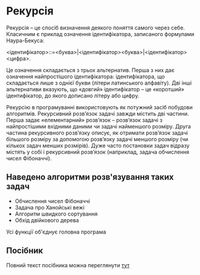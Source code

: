 # Рекурсія

Рекурсія – це спосіб визначення деякого поняття самого через себе. Класичним є приклад означення ідентифікатора, записаного формулами Наура-Бекуса:

<ідентифікатор>::=<буква>|<ідентифікатор><буква>|<ідентифікатор><цифра>.

Це означення складається з трьох альтернатив. Перша з них дає означення найпростішого ідентифікатора: ідентифікатора, що складається лише з однієї букви (літери латинського алфавіту). Дві інші альтернативи вказують, що «довгий» ідентифікатор – це «коротший» ідентифікатор, до якого дописано літеру або цифру.

Рекурсію в програмуванні використовують як потужний засіб побудови алгоритмів. Рекурсивний розв’язок задачі завжди містить дві частини. Перша задає «елементарний» розв’язок – розв’язок задачі з найпростішими вхідними даними чи задачі найменшого розміру. Друга частина рекурсивного розв’язку описує, як отримати розв’язок задачі більшого розміру за допомогою розв’язку задачі меншого розміру (чи кількох задач менших розмірів). Дуже часто постановки задач відразу містять у собі і рекурсивний розв’язок (наприклад, задача обчислення чисел Фібоначчі).

## Наведено алгоритми розв'язування таких задач

- Обчислення чисел Фібоначчі
- Задача про Ханойські вежі
- Алгоритм швидкого сортування
- Обхід двійкового дерева

Усі функції об'єднує головна програма

## Посібник
Повний текст посібника можна переглянути [тут](https://lnuittutor.github.io/)
